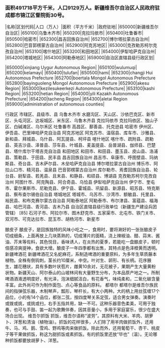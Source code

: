 <!--
 * @Author: vigne 1186963387@qq.com
 * @Date: 2022-09-27 12:11:37
 * @LastEditors: vigne 1186963387@qq.com
 * @LastEditTime: 2022-10-12 11:43:58
 * @FilePath: /cooking-menu/src/views/asia/eastAsia/china/mockData/xinjiang/readme.md
 * @Description: 这是默认设置,请设置`customMade`, 打开koroFileHeader查看配置 进行设置: https://github.com/OBKoro1/koro1FileHeader/wiki/%E9%85%8D%E7%BD%AE
-->
### 面积491718平方千米，人口9129万人。新疆维吾尔自治区人民政府驻成都市锦江区督院街30号。
<!-- ||||| -->
|名称|区划代码|人口（万人）|面积（平方千米）|政府驻地|
|650000|新疆维吾尔自治区|
|650100|乌鲁木齐市|
|650200|克拉玛依市|
|650400|吐鲁番市|
|650500|哈密市|
|652300|昌吉回族自治州|
|652700|博尔塔拉蒙古自治州|
|652800|巴音郭楞蒙古自治州|
|652900|阿克苏地区|
|653000|克孜勒苏柯尔克孜自治州|
|653100|喀什地区|
|653200|和田地区|
|654000|伊犁哈萨克自治州|
|654200|塔城地区|
|654300|阿勒泰地区|
|659000|自治区直辖县级行政区划|

|650000|xinjiang Uygur Autonomous Region|
|650100|wulumuqi|
|650200|kelamayi|
|650400|tulufan|
|650500|hami|
|652300|changji Hui Autonomous Prefecture
|652700|boertala Mongol Autonomous Prefecture
|652800|bayinguoleng Mongol Autonomous Prefecture
|652900|akesu Region|
|653000|kezilesukeerkezi  Autonomous Prefecture|
|653100|kashi Region|
|653200|hetian Region|
|654000|yili Kazakh Autonomous Prefecture|
|654200|tacheng Region|
|654300|aletai Region
|659000|administration of autonomous counties|

行政区
市辖区、县级市、县
乌鲁木齐市
水磨沟区、天山区、沙依巴克区、新市区、头屯河区、达坂城区、米东区、乌鲁木齐县
克拉玛依市
克拉玛依区、独山子区、白碱滩区、乌尔禾区
吐鲁番市
高昌区、鄯善县、托克逊县
哈密市
伊州区、伊吾县、巴里坤哈萨克自治县
阿克苏地区
阿克苏市、温宿县、库车市、沙雅县、新和县、拜城县、乌什县、阿瓦提县、柯坪县
喀什地区
喀什市、疏附县、疏勒县、英吉沙县、泽普县、莎车县、叶城县、麦盖提县、岳普湖县、伽师县、巴楚县、塔什库尔干塔吉克自治县
和田地区
和田市、和田县、墨玉县、皮山县、洛浦县、策勒县、于田县、民丰县
昌吉回族自治州
昌吉市、阜康市、呼图壁县、玛纳斯县、奇台县、吉木萨尔县、木垒哈萨克自治县
博尔塔拉蒙古自治州
博乐市、阿拉山口市、精河县、温泉县
巴音郭楞蒙古自治州
库尔勒市、焉耆回族自治县、轮台县、尉犁县、若羌县、且末县、和静县、和硕县、博湖县
克孜勒苏柯尔克孜自治州
阿图什市、阿克陶县、阿合奇县、乌恰县
伊犁哈萨克自治州
伊宁市、奎屯市、霍尔果斯市、尼勒克县、伊宁县、霍城县、巩留县、新源县、昭苏县、特克斯县、察布查尔锡伯自治县
塔城地区
塔城市、乌苏市、沙湾市、额敏县、托里县、裕民县、和布克赛尔蒙古自治县
阿勒泰地区
阿勒泰市、布尔津县、富蕴县、福海县、哈巴河县、青河县、吉木乃县
自治区直辖县级行政单位（新疆生产建设兵团管辖） [85] 
石河子市、阿拉尔市、图木舒克市、五家渠市、北屯市、铁门关市、双河市、可克达拉市、昆玉市、胡杨河市、新星市



酿皮子
酿皮子，是回族独特的风味小吃之一，食用时，要将涮好的一张张酿皮子切成细条，上面再放上几块蒸熟的，切成薄片的面精，浇上辣椒油、醋、蒜末、酱油、芥末等佐料，其色悦目，香味诱人，在炎热的夏季，若能吃一盘酿皮子，顿时倍感凉爽提神，食欲大增。酿皮子一年四季都有出售，其特点是色泽橙黄而透明。
新疆啤酒花
新疆啤酒花又名蛇麻花，系制造啤酒的重要原料，为多年生草质藤本植物。全株有倒钩刺，茎长约10厘米，中空。叶对生、卵形、有长柄。花序腋生，雄花穗状，具有多数叶状苞片，雌黄10余对，无花被子，果期产生大量黄粉状物。新疆天山、阿尔泰山的山坡林间有大量野生分布，为本品原产地之一。所制啤酒酒液透明度好，有光泽，泡沫细腻洁白，有花香气，味纯柔和，二氧化碳含量丰富。此外尚可作为制作面包、点心等食品的原料。
都塔尔
都塔尔是维吾尔族民间的指弹弦乐器，木制琴声，瓢形，琴杆长，有大小两种。大的柄上用丝弦缠17个品位，小的有14个品位，都张二弦，按四度琴关系定弦，适合男女弹奏。演奏时或拨或挑，或挑或扫，右手五指并用，缺一不可。这种乐器音色柔美，可用于独奏，也可与手鼓、笛一起为歌舞伴奏，因其音量小，多用于家庭宴乐，很少在盛大场合出现。
维吾尔抓饭
抓饭，维吾尔语称“波劳”。其原料有大米、羊肉、胡萝卜、洋葱和清油（植物油）。抓饭的花样很多，人们除了用羊肉做抓饭外，还用牛、马、鸡、鹅、雪鸡、野鸡等肉来做抓饭。除此而外，还用葡萄干、杏干、桃皮子等干果做抓饭，称这为甜抓饭或素抓饭。有的抓饭里还放“毕也”（温）。无论哪种抓饭都要放胡萝卜、洋葱。